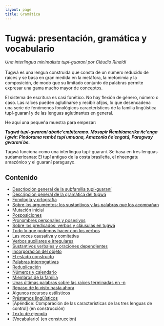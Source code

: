 ```yaml
---
layout: page
title: Gramática
---
```


# Tugwá: presentación, gramática y vocabulario


_Una interlingua minimalista tupí-guaraní por Cláudio Rinaldi_
<br>
<br>
Tugwá es una lengua construida que consta de un número reducido de raíces y se basa en gran medida en la metáfora, la metonimia y la composición, de modo que su limitado conjunto de palabras permite expresar una gama mucho mayor de conceptos.

El sistema de escritura es casi fonético. No hay flexión de género, número o caso. Las raíces pueden aglutinarse y recibir afijos, lo que desencadena una serie de fenómenos fonológicos característicos de la familia lingüística tupí-guaraní y de las lenguas aglutinantes en general.

He aquí una pequeña muestra para empezar:

_**Tugwá tupí-gwaraní abañe'embiteramo. Mosapir Ñembiamerika ñe'enga i gwir: Pindorama rembé tupí umuana, Amazonia ñe'engatú, Paragway gwaraní be.**_

Tugwá funciona como una interlingua tupí-guaraní. Se basa en tres lenguas sudamericanas: El tupí antiguo de la costa brasileña, el nheengatu amazónico y el guaraní paraguayo.

## Contenido
* [Descripción general de la subfamilia tupí-guaraní](descripcion_general_de_la_subfamilia_tupi_guarani.md)
* [Descripción general de la gramática del tugwá](descripcion_general_de_la_gramatica_del_tugwa.md)
* [Fonología y ortografía](fonologia_y_ortografia.md)
* [Sobre los argumentos: los sustantivos y las palabras que los acompañan](sobre_los_argumentos_los_sustantivos_y_las_palabras_que_los_acompanan.md)
* [Mutación inicial](mutacion_inicial.md)
* [Posposiciones](posposiciones.md)
* [Pronombres personales y posesivos](pronombres_personales_y_posesivos.md)
* [Sobre los predicados: verbos y cláusulas en tugwá](sobre_los_predicados_verbos_y_clausulas_en_tugwa.md)
* [Todo lo que podemos hacer con los verbos](todo_lo_que_podemos_hacer_con_los_verbos.md)
* [Las voces causativa y comitativa](las_voces_causativa_y_comitativa.md)
* [Verbos auxiliares e irregulares](verbos_auxiliares_e_irregulares.md)
* [Sustantivos verbales y oraciones dependientes](sustantivos_verbales_y_oraciones_dependientes.md)
* [Incorporación del objeto](incorporacion_del_objeto.md)
* [El estado constructo](el_estado_constructo.md)
* [Palabras interrogativas](palabras_interrogativas.md)
* [Reduplicación](reduplicacion.md)
* [Números y calendario](numeros_y_calendario.md)
* [Miembros de la familia](miembros_de_la_familia.md)
* [Unas últimas palabras sobre las raíces terminadas en -n](unas_ultimas_palabras_sobre_las_raices_terminadas_en_n.md)
* [Repaso de lo visto hasta ahora](repaso_de_lo_visto_hasta_ahora.md)
* [Algunos recursos estilísticos](algunos_recursos_estilisticos.md)
* [Préstamos lingüísticos](prestamos_linguisticos.md)
* [Apéndice: Comparación de las características de las tres lenguas de control]<!--(apendice_comparacion_de_las_caracteristicas_de_las_tres_lenguas_de_control.md)--> (en construcción)
* [Texto de ejemplo](texto_de_ejemplo.md)
* [Vocabulario]<!--(vocabulario.md)--> (en construcción)
